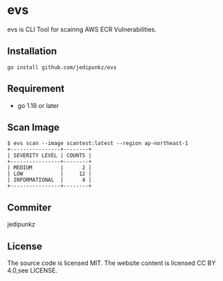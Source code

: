 # evs

evs is CLI Tool for scainng AWS ECR Vulnerabilities. 

## Installation

```shell
go install github.com/jedipunkz/evs
```

## Requirement

- go 1.18 or later

## Scan Image

```shell
$ evs scan --image scantest:latest --region ap-northeast-1
+----------------+--------+
| SEVERITY LEVEL | COUNTS |
+----------------+--------+
| MEDIUM         |      2 |
| LOW            |     12 |
| INFORMATIONAL  |      4 |
+----------------+--------+
```

## Commiter

jedipunkz


## License
The source code is licensed MIT. The website content is licensed CC BY 4.0,see LICENSE.
